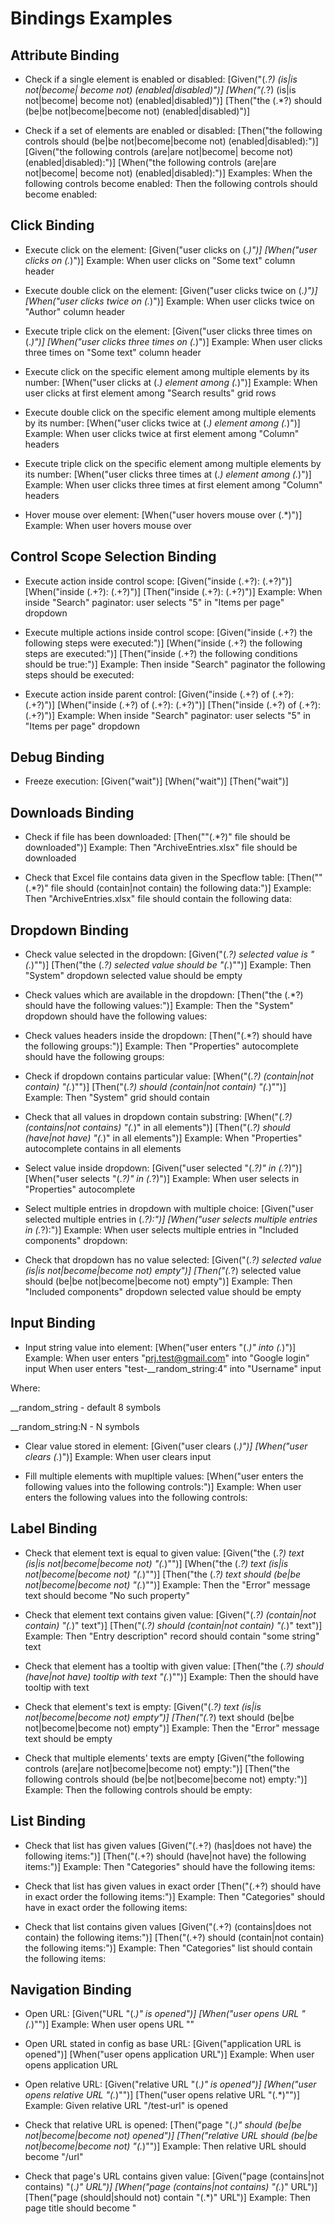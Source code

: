 # Bindings Examples

## Attribute Binding

 * Check if a single element is enabled or disabled:
[Given("(.*?) (is|is not|become| become not) (enabled|disabled)")]
[When("(.*?) (is|is not|become| become not) (enabled|disabled)")]
[Then("the (.*?) should (be|be not|become|become not) (enabled|disabled)")]

* Check if a set of elements are enabled or disabled:
[Then("the following controls should (be|be not|become|become not) (enabled|disabled):")]
[Given("the following controls (are|are not|become| become not) (enabled|disabled):")]
[When("the following controls (are|are not|become| become not) (enabled|disabled):")]
Examples:
When the following controls become enabled:
Then the following controls should become enabled:

## Click Binding

* Execute click on the element:
[Given("user clicks on (.*)")]
[When("user clicks on (.*)")]
Example:
When user clicks on "Some text" column header

* Execute double click on the element:
[Given("user clicks twice on (.*)")]
[When("user clicks twice on (.*)")]
Example:
When user clicks twice on "Author" column header

* Execute triple click on the element:
[Given("user clicks three times on (.*)")]
[When("user clicks three times on (.*)")]
Example:
When user clicks three times on "Some text" column header

* Execute click on the specific element among multiple elements by its number:
[When("user clicks at (.*) element among (.*)")]
Example:
When user clicks at first element among "Search results" grid rows

* Execute double click on the specific element among multiple elements by its number:
[When("user clicks twice at (.*) element among (.*)")]
Example:
When user clicks twice at first element among "Column" headers

* Execute triple click on the specific element among multiple elements by its number:
[When("user clicks three times at (.*) element among (.*)")]
Example:
When user clicks three times at first element among "Column" headers

* Hover mouse over element:
[When("user hovers mouse over (.*)")]
Example:
When user hovers mouse over <buttonName> <controlType>

## Control Scope Selection Binding

* Execute action inside control scope:
[Given("inside (.+?): (.+?)")]
[When("inside (.+?): (.+?)")]
[Then("inside (.+?): (.+?)")]
Example:
When inside "Search" paginator: user selects "5" in "Items per page" dropdown

* Execute multiple actions inside control scope:
[Given("inside (.+?) the following steps were executed:")]
[When("inside (.+?) the following steps are executed:")]
[Then("inside (.+?) the following conditions should be true:")]
Example:
Then inside "Search" paginator the following steps should be executed:

* Execute action inside parent control:
[Given("inside (.+?) of (.+?): (.+?)")]
[When("inside (.+?) of (.+?): (.+?)")]
[Then("inside (.+?) of (.+?): (.+?)")]
Example:
When inside "Search" paginator: user selects "5" in "Items per page" dropdown

## Debug Binding
* Freeze execution:
[Given("wait")]
[When("wait")]
[Then("wait")]

## Downloads Binding
* Check if file has been downloaded:
[Then("\"(.*?)\" file should be downloaded")]
Example:
Then "ArchiveEntries.xlsx" file should be downloaded

* Check that Excel file contains data given in the Specflow table:
[Then("\"(.*?)\" file should (contain|not contain) the following data:")]
Example:
Then "ArchiveEntries.xlsx" file should contain the following data:

## Dropdown Binding
* Check value selected in the dropdown:
[Given("(.*?) selected value is \"(.*)\"")]
[Then("the (.*?) selected value should be \"(.*)\"")]
Example:
Then "System" dropdown selected value should be empty

* Check values which are available in the dropdown:
[Then("the (.*?) should have the following values:")]
Example:
Then the "System" dropdown should have the following values:

* Check values headers inside the dropdown:
[Then("(.*?) should have the following groups:")]
Example:
Then "Properties" autocomplete should have the following groups:

* Check if dropdown contains particular value:
[When("(.*?) (contain|not contain) \"(.*)\"")]
[Then("(.*?) should (contain|not contain) \"(.*)\"")]
Example:
Then "System" grid should contain <value>

* Check that all values in dropdown contain substring:
[When("(.*?) (contains|not contains) \"(.*)\" in all elements")]
[Then("(.*?) should (have|not have) \"(.*)\" in all elements")]
Example:
When "Properties" autocomplete contains <string> in all elements

* Select value inside dropdown:
[Given("user selected \"(.*?)\" in (.*?)")]
[When("user selects \"(.*?)\" in (.*?)")]
Example:
When user selects <propertyValue> in "Properties" autocomplete

* Select multiple entries in dropdown with multiple choice:
[Given("user selected multiple entries in (.*?):")]
[When("user selects multiple entries in (.*?):")]
Example:
When user selects multiple entries in "Included components" dropdown:

* Check that dropdown has no value selected:
[Given("(.*?) selected value (is|is not|become|become not) empty")]
[Then("(.*?) selected value should (be|be not|become|become not) empty")]
Example:
Then "Included components" dropdown selected value should be empty

## Input Binding

* Input string value into element:
[When("user enters \"(.*)\" into (.*)")]
Example:
When user enters "prj.test@gmail.com" into "Google login" input
When user enters "test-__random_string:4" into "Username" input

Where:

__random_string - default 8 symbols

__random_string:N - N symbols

* Clear value stored in element:
[Given("user clears (.*)")]
[When("user clears (.*)")]
Example:
When user clears <controlName> input

* Fill multiple elements with mupltiple values:
[When("user enters the following values into the following controls:")]
Example:
When user enters the following values into the following controls:

## Label Binding

* Check that element text is equal to given value:
[Given("the (.*?) text (is|is not|become|become not) \"(.*)\"")]
[When("the (.*?) text (is|is not|become|become not) \"(.*)\"")]
[Then("the (.*?) text should (be|be not|become|become not) \"(.*)\"")]
Example:
Then the "Error" message text should become "No such property"

* Check that element text contains given value:
[Given("(.*?) (contain|not contain) \"(.*)\" text")]
[Then("(.*?) should (contain|not contain) \"(.*)\" text")]
Example:
Then "Entry description" record should contain "some string" text

* Check that element has a tooltip with given value:
[Then("the (.*?) should (have|not have) tooltip with text \"(.*)\"")]
Example:
Then the <linkName> <controlType> should have tooltip with text <tooltip>

* Check that element's text is empty:
[Given("(.*?) text (is|is not|become|become not) empty")]
[Then("(.*?) text should (be|be not|become|become not) empty")]
Example:
Then the "Error" message text should be empty

* Check that multiple elements' texts are empty
[Given("the following controls (are|are not|become|become not) empty:")]
[Then("the following controls should (be|be not|become|become not) empty:")]
Example:
Then the following controls should be empty:

## List Binding

* Check that list has given values
[Given("(.+?) (has|does not have) the following items:")]
[Then("(.+?) should (have|not have) the following items:")]
Example:
Then "Categories" should have the following items:

* Check that list has given values in exact order
[Then("(.+?) should have in exact order the following items:")]
Example:
Then "Categories" should have in exact order the following items:

* Check that list contains given values
[Given("(.+?) (contains|does not contain) the following items:")]
[Then("(.+?) should (contain|not contain) the following items:")]
Example:
Then "Categories" list should contain the following items:


## Navigation Binding

* Open URL: 
[Given("URL \"(.*)\" is opened")]
[When("user opens URL \"(.*)\"")]
Example:
When user opens URL "<pageAddress>"

* Open URL stated in config as base URL:
[Given("application URL is opened")]
[When("user opens application URL")]
Example:
When user opens application URL

* Open relative URL:
[Given("relative URL \"(.*)\" is opened")]
[When("user opens relative URL \"(.*)\"")]
[Then("user opens relative URL \"(.*)\"")]
Example:
Given relative URL "/test-url" is opened

* Check that relative URL is opened:
[Then("page \"(.*)\" should (be|be not|become|become not) opened")]
[Then("relative URL should (be|be not|become|become not) \"(.*)\"")]
Example:
Then relative URL should become "/url"

* Check that page's URL contains given value:
[Given("page (contains|not contains) \"(.*)\" URL")]
[When("page (contains|not contains) \"(.*)\" URL")]
[Then("page (should|should not) contain \"(.*)\" URL")]
Example:
Then page title should become "<title>"

* Check page title:
[Then("page title should (be|be not|become|become not) \"(.*)\"")]

* Check if popup window is opened:
[Given("user sees opened window (.*) page")]
[When("user sees opened window (.*) page")]
Example:
When user sees opened window Google Login page

## Presence Binding

* Check that multiple elements are visible:
[Given("the following controls (are|are not|become|become not) visible:")]
[Then("the following controls should (be|be not|become|become not) visible:")]
Example:
Then the following controls should become visible:

* Check that element is visible:
[Given("(.*?) (is|is not|become|become not) visible")]
[When("(.*?) (is|is not|become|become not) visible")]
[Then("(.*?) should (be|be not|become|become not) visible")]
Example:
Given "Search results" grid rows become visible
Then "Return" link should become visible

## Redirection Binding

* Change scope if relative URL is not suitable to use:
[Given("user is redirected to (.*) page")]
[When("user is redirected to (.*) page")]
[Then("user should be redirected to (.*) page")]
Example:
When user is redirected to Login page

## Table Binding

* Check number of items in the grid or table:
[Given(@"(.*?) has (\d+) items")]
[When(@"(.*?) has (\d+) items")]
[Then(@"(.*?) should have (\d+) items")]
Example:
When "Search results" grid has 5 items

* Check that grid or table has given rows:
[Given("(.+?) (has|does not have) the following rows:")]
[Then("(.+?) should (have|not have) the following rows:")]
Example:
Then "Search results" grid should have the following rows:

[Then("(.+?) should have in exact order the following rows:")]
Example:
Then "Search results" grid should have in exact order the following rows:

* Check that grid or table contains given rows:
[Given("(.+?) (contains|does not contain) the following rows:")]
[Then("(.+?) should (contain|not contain) the following rows:")]
Example:
Then "Search results" grid should contain the following rows:

* Check that grid have specific value in column
[Then("(.*?) should (have|not have) \"(.*)\" in (.*)")]
Example:
Then "Search results" grid should contain "Bob" in "Author" column

* Check that numerical values in the table column are lesser or greater than the given value: 
[Then("(.*?) values should be (lesser|greater) than \"(.*)\"")]
Example:
Then "Year" column values should be greater than <value>

* Check that numerical values in the table column are between given boundaries: 
[Then("(.*?) values should be (between|not between) \"(.*)\" and \"(.*)\"")]
Example:
Then "Year" column values should be between <yearFromValue> and <yearToValue>

* Check that table contains no records in given column:
[Given("(.*?) contain no records in (.*)")]
[Then("(.*?) should contain no records in (.*)")]
Example:
Then "Search results" grid should contain no records in "Author" column

* Check that table is empty:
[Given("(.*?) has no records")]
[Then("(.*?) should contain no records")]
Example:
Then "Search results" grid should contain no records

* Check that table row is expanded:
[Given("(.*?) element among (.*) (is| is not) expanded")]
[When("(.*?) element among (.*) (is| is not) expanded")]
[Then("(.*?) element among (.*) should (be|be not) expanded")]
Example:
When first element among "Search results" grid rows is expanded